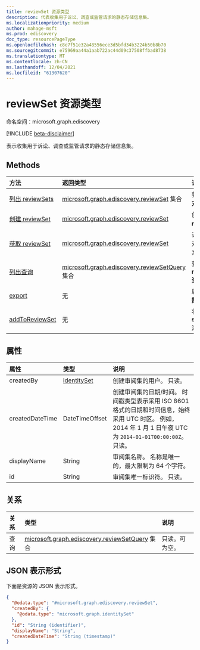 ```yaml
---
title: reviewSet 资源类型
description: 代表收集用于诉讼、调查或监管请求的静态存储信息集。
ms.localizationpriority: medium
author: mahage-msft
ms.prod: ediscovery
doc_type: resourcePageType
ms.openlocfilehash: c8e7f51e32a48556ece3d5bfd34b3224b50b8b70
ms.sourcegitcommit: e75969aa44a1aab722ac44d09c37508ffbad8738
ms.translationtype: MT
ms.contentlocale: zh-CN
ms.lasthandoff: 12/04/2021
ms.locfileid: "61307620"
---
```

# <a name="reviewset-resource-type"></a>reviewSet 资源类型

命名空间：microsoft.graph.ediscovery

[!INCLUDE [beta-disclaimer](../../includes/beta-disclaimer.md)]

表示收集用于诉讼、调查或监管请求的静态存储信息集。

## <a name="methods"></a>Methods

| 方法       | 返回类型 | 说明 |
|:-------------|:------------|:------------|
| [列出 reviewSets](../api/ediscovery-case-list-reviewsets.md) | [microsoft.graph.ediscovery.reviewSet](../resources/ediscovery-reviewset.md) 集合 | 获取 **reviewSet 对象** 的集合。 |
| [创建 reviewSet](../api/ediscovery-case-post-reviewsets.md) | [microsoft.graph.ediscovery.reviewSet](../resources/ediscovery-reviewset.md) | 创建新的 **reviewSet**。 |
| [获取 reviewSet](../api/ediscovery-reviewset-get.md) | [microsoft.graph.ediscovery.reviewSet](../resources/ediscovery-reviewset.md) | 读取 **reviewSet** 对象的属性和关系。 |
| [列出查询](../api/ediscovery-reviewsetquery-list.md)|[microsoft.graph.ediscovery.reviewSetQuery](../resources/ediscovery-reviewsetquery.md) 集合|获取 **reviewSetQuery 资源** 的列表。|
| [export](../api/ediscovery-reviewset-export.md) | 无 | 启动从审阅集 导出 **数据**。 |
| [addToReviewSet](../api/ediscovery-reviewset-addtoreviewset.md)|无|将数据从 **sourceCollection** 添加到 **审阅集**。|

## <a name="properties"></a>属性

| 属性     | 类型        | 说明 |
|:-------------|:------------|:------------|
|createdBy        | [identitySet](/graph/api/resources/identityset) | 创建审阅集的用户。 只读。 |
|createdDateTime  |DateTimeOffset| 创建审阅集的日期/时间。 时间戳类型表示采用 ISO 8601 格式的日期和时间信息，始终采用 UTC 时区。 例如，2014 年 1 月 1 日午夜 UTC 为 `2014-01-01T00:00:00Z`。 只读。 |
|displayName      |String| 审阅集名称。 名称是唯一的，最大限制为 64 个字符。 |
|id               |String| 审阅集唯一标识符。 只读。 |

## <a name="relationships"></a>关系

| 关系 | 类型        | 说明 |
|:-------------|:------------|:------------|
| 查询 |[microsoft.graph.ediscovery.reviewSetQuery](ediscovery-reviewsetquery.md) 集合| 只读。可为空。|

## <a name="json-representation"></a>JSON 表示形式

下面是资源的 JSON 表示形式。

<!-- {
  "blockType": "resource",
  "optionalProperties": [

  ],
  "@odata.type": "microsoft.graph.ediscovery.reviewSet",
  "keyProperty": "id"
}-->

```json
{
  "@odata.type": "#microsoft.graph.ediscovery.reviewSet",
  "createdBy": {
    "@odata.type": "microsoft.graph.identitySet"
  },
  "id": "String (identifier)",
  "displayName": "String",
  "createdDateTime": "String (timestamp)"
}
```

<!-- uuid: 16cd6b66-4b1a-43a1-adaf-3a886856ed98
2019-02-04 14:57:30 UTC -->
<!-- {
  "type": "#page.annotation",
  "description": "reviewSet resource",
  "keywords": "",
  "section": "documentation",
  "tocPath": ""
}-->
